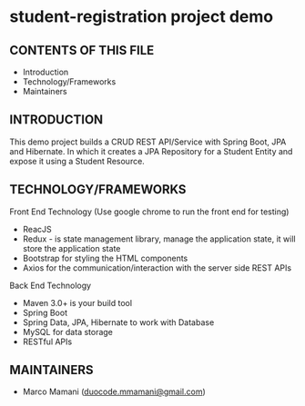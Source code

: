 # student-registration project demo

CONTENTS OF THIS FILE
---------------------

 * Introduction
 * Technology/Frameworks
 * Maintainers


INTRODUCTION
------------

This demo project builds a CRUD REST API/Service with Spring Boot, JPA and Hibernate. In which it creates a 
JPA Repository for a Student Entity and expose it using a Student Resource.


TECHNOLOGY/FRAMEWORKS
---------------------

Front End Technology (Use google chrome to run the front end for testing)
* ReacJS
* Redux - is state management library, manage the application state, it will store the application state
* Bootstrap for styling the HTML components
* Axios for the communication/interaction with the server side REST APIs

Back End Technology
* Maven 3.0+ is your build tool
* Spring Boot
* Spring Data, JPA, Hibernate to work with Database
* MySQL for data storage
* RESTful APIs


MAINTAINERS
-----------

 * Marco Mamani (duocode.mmamani@gmail.com) 
